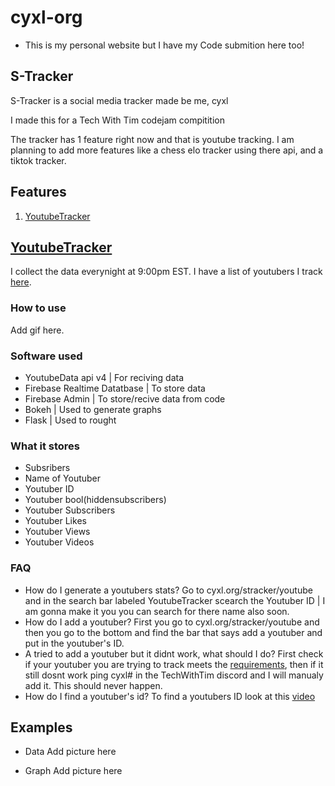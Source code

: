 # cyxl-org
* This is my personal website but I have my Code submition here too!

## S-Tracker

S-Tracker is a social media tracker made be me, cyxl

I made this for a Tech With Tim codejam compitition 

The tracker has 1 feature right now and that is youtube tracking. I am planning to add more features like a chess elo tracker using there api, and a tiktok tracker.

## Features
1. [YoutubeTracker](#YoutubeTracker)


## **[YoutubeTracker](https://cyxl.org/stracker/youtube)**

I collect the data everynight at 9:00pm EST. I have a list of youtubers I track [here](youtubers.md). 

### How to use

Add gif here.

### Software used
* YoutubeData api v4 | For reciving data
* Firebase Realtime Datatbase | To store data
* Firebase Admin | To store/recive data from code
* Bokeh | Used to generate graphs
* Flask | Used to rought

### What it stores
* Subsribers
* Name of Youtuber
* Youtuber ID
* Youtuber bool(hiddensubscribers)
* Youtuber Subscribers
* Youtuber Likes
* Youtuber Views
* Youtuber Videos

### FAQ
* How do I generate a youtubers stats? Go to cyxl.org/stracker/youtube and in the search bar labeled YoutubeTracker scearch the Youtuber ID | I am gonna make it you you can search for there name also soon.
* How do I add a youtuber? First you go to cyxl.org/stracker/youtube and then you go to the bottom and find the bar that says add a youtuber and put in the youtuber's ID.
* A tried to add a youtuber but it didnt work, what should I do? First check if your youtuber you are trying to track meets the [requirements](requirements.md), then if it still dosnt work ping cyxl# in the TechWithTim discord and I will manualy add it. This should never happen. 
* How do I find a youtuber's id? To find a youtubers ID look at this [video](https://youtube.com)

## Examples

* Data
Add picture here

* Graph
Add picture here
